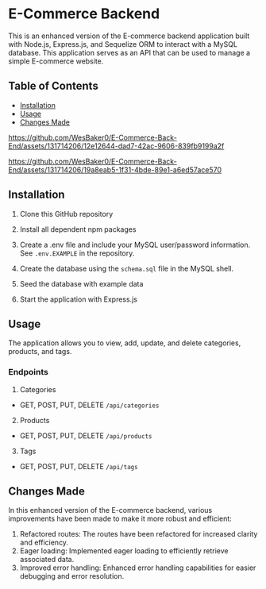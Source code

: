 # E-Commerce Backend

This is an enhanced version of the E-commerce backend application built with Node.js, Express.js, and Sequelize ORM to interact with a MySQL database. This application serves as an API that can be used to manage a simple E-commerce website.

## Table of Contents
- [Installation](#installation)
- [Usage](#usage)
- [Changes Made](#changes-made)

https://github.com/WesBaker0/E-Commerce-Back-End/assets/131714206/12e12644-dad7-42ac-9606-839fb9199a2f

https://github.com/WesBaker0/E-Commerce-Back-End/assets/131714206/19a8eab5-1f31-4bde-89e1-a6ed57ace570



## Installation

1. Clone this GitHub repository

2. Install all dependent npm packages

3. Create a .env file and include your MySQL user/password information. See `.env.EXAMPLE` in the repository.

4. Create the database using the `schema.sql` file in the MySQL shell.

5. Seed the database with example data
 
6. Start the application with Express.js



## Usage

The application allows you to view, add, update, and delete categories, products, and tags.

### Endpoints

1. Categories
- GET, POST, PUT, DELETE `/api/categories`
2. Products
- GET, POST, PUT, DELETE `/api/products`
3. Tags
- GET, POST, PUT, DELETE `/api/tags`



## Changes Made

In this enhanced version of the E-commerce backend, various improvements have been made to make it more robust and efficient:

1. Refactored routes: The routes have been refactored for increased clarity and efficiency.
2. Eager loading: Implemented eager loading to efficiently retrieve associated data.
3. Improved error handling: Enhanced error handling capabilities for easier debugging and error resolution.
